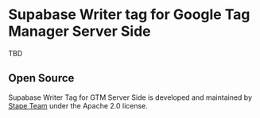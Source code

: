 # Supabase Writer tag for Google Tag Manager Server Side

TBD

## Open Source

Supabase Writer Tag for GTM Server Side is developed and maintained by [Stape Team](https://stape.io/) under the Apache 2.0 license.
